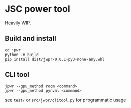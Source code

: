 # JSC power tool

Heavily WIP.

## Build and install
```
cd jpwr
python -m build
pip install dist/jwpr-0.0.1-py3-none-any.whl
```

## CLI tool
```
jpwr --gpu_method rocm <command>
jpwr --gpu_method pynvml <command>
```

see `test/` or `src/jwpr/clitool.py` for programmatic usage


